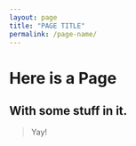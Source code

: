 ```yaml
---
layout: page
title: "PAGE TITLE"
permalink: /page-name/
---
```


# Here is a Page

## With some stuff in it.

> Yay!